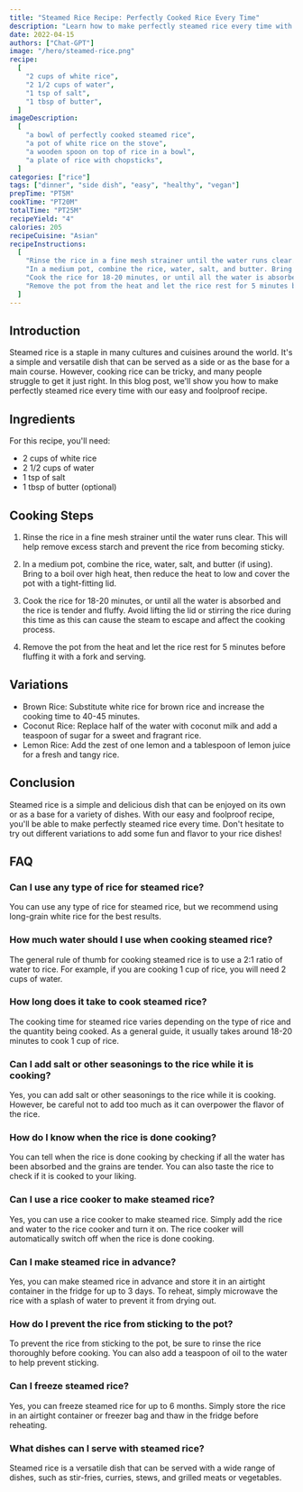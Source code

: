 ```yaml
---
title: "Steamed Rice Recipe: Perfectly Cooked Rice Every Time"
description: "Learn how to make perfectly steamed rice every time with this easy and foolproof recipe. With just a few simple steps, you'll have fluffy and delicious rice that's perfect for any meal."
date: 2022-04-15
authors: ["Chat-GPT"]
image: "/hero/steamed-rice.png"
recipe:
  [
    "2 cups of white rice",
    "2 1/2 cups of water",
    "1 tsp of salt",
    "1 tbsp of butter",
  ]
imageDescription:
  [
    "a bowl of perfectly cooked steamed rice",
    "a pot of white rice on the stove",
    "a wooden spoon on top of rice in a bowl",
    "a plate of rice with chopsticks",
  ]
categories: ["rice"]
tags: ["dinner", "side dish", "easy", "healthy", "vegan"]
prepTime: "PT5M"
cookTime: "PT20M"
totalTime: "PT25M"
recipeYield: "4"
calories: 205
recipeCuisine: "Asian"
recipeInstructions:
  [
    "Rinse the rice in a fine mesh strainer until the water runs clear.",
    "In a medium pot, combine the rice, water, salt, and butter. Bring to a boil over high heat, then reduce the heat to low and cover the pot with a tight-fitting lid.",
    "Cook the rice for 18-20 minutes, or until all the water is absorbed and the rice is tender and fluffy.",
    "Remove the pot from the heat and let the rice rest for 5 minutes before fluffing it with a fork and serving.",
  ]
---
```


## Introduction

Steamed rice is a staple in many cultures and cuisines around the world. It's a simple and versatile dish that can be served as a side or as the base for a main course. However, cooking rice can be tricky, and many people struggle to get it just right. In this blog post, we'll show you how to make perfectly steamed rice every time with our easy and foolproof recipe.

## Ingredients

For this recipe, you'll need:

- 2 cups of white rice
- 2 1/2 cups of water
- 1 tsp of salt
- 1 tbsp of butter (optional)

## Cooking Steps

1. Rinse the rice in a fine mesh strainer until the water runs clear. This will help remove excess starch and prevent the rice from becoming sticky.

2. In a medium pot, combine the rice, water, salt, and butter (if using). Bring to a boil over high heat, then reduce the heat to low and cover the pot with a tight-fitting lid.

3. Cook the rice for 18-20 minutes, or until all the water is absorbed and the rice is tender and fluffy. Avoid lifting the lid or stirring the rice during this time as this can cause the steam to escape and affect the cooking process.

4. Remove the pot from the heat and let the rice rest for 5 minutes before fluffing it with a fork and serving.

## Variations

- Brown Rice: Substitute white rice for brown rice and increase the cooking time to 40-45 minutes.
- Coconut Rice: Replace half of the water with coconut milk and add a teaspoon of sugar for a sweet and fragrant rice.
- Lemon Rice: Add the zest of one lemon and a tablespoon of lemon juice for a fresh and tangy rice.

## Conclusion

Steamed rice is a simple and delicious dish that can be enjoyed on its own or as a base for a variety of dishes. With our easy and foolproof recipe, you'll be able to make perfectly steamed rice every time. Don't hesitate to try out different variations to add some fun and flavor to your rice dishes!

## FAQ

### Can I use any type of rice for steamed rice?

You can use any type of rice for steamed rice, but we recommend using long-grain white rice for the best results.

### How much water should I use when cooking steamed rice?

The general rule of thumb for cooking steamed rice is to use a 2:1 ratio of water to rice. For example, if you are cooking 1 cup of rice, you will need 2 cups of water.

### How long does it take to cook steamed rice?

The cooking time for steamed rice varies depending on the type of rice and the quantity being cooked. As a general guide, it usually takes around 18-20 minutes to cook 1 cup of rice.

### Can I add salt or other seasonings to the rice while it is cooking?

Yes, you can add salt or other seasonings to the rice while it is cooking. However, be careful not to add too much as it can overpower the flavor of the rice.

### How do I know when the rice is done cooking?

You can tell when the rice is done cooking by checking if all the water has been absorbed and the grains are tender. You can also taste the rice to check if it is cooked to your liking.

### Can I use a rice cooker to make steamed rice?

Yes, you can use a rice cooker to make steamed rice. Simply add the rice and water to the rice cooker and turn it on. The rice cooker will automatically switch off when the rice is done cooking.

### Can I make steamed rice in advance?

Yes, you can make steamed rice in advance and store it in an airtight container in the fridge for up to 3 days. To reheat, simply microwave the rice with a splash of water to prevent it from drying out.

### How do I prevent the rice from sticking to the pot?

To prevent the rice from sticking to the pot, be sure to rinse the rice thoroughly before cooking. You can also add a teaspoon of oil to the water to help prevent sticking.

### Can I freeze steamed rice?

Yes, you can freeze steamed rice for up to 6 months. Simply store the rice in an airtight container or freezer bag and thaw in the fridge before reheating.

### What dishes can I serve with steamed rice?

Steamed rice is a versatile dish that can be served with a wide range of dishes, such as stir-fries, curries, stews, and grilled meats or vegetables.
